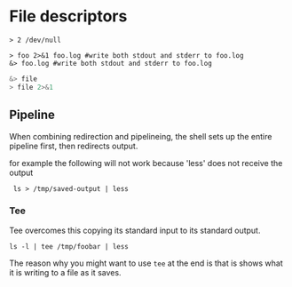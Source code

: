 # File descriptors 

`> 2 /dev/null`

```
> foo 2>&1 foo.log #write both stdout and stderr to foo.log
&> foo.log #write both stdout and stderr to foo.log
```

```bash
&> file
> file 2>&1
```


## Pipeline

When combining redirection and pipelineing, the shell sets up the entire pipeline first, then redirects output. 

for example the following will not work because 'less' does not receive the output

```
 ls > /tmp/saved-output | less
```

### Tee

Tee overcomes this copying its standard input to its standard output. 

```
ls -l | tee /tmp/foobar | less
```

The reason why you might want to use `tee` at the end is that is shows what it is writing to a file as it saves. 